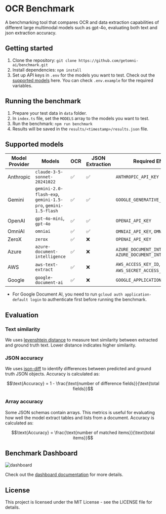 # OCR Benchmark

A benchmarking tool that compares OCR and data extraction capabilities of different large multimodal models such as gpt-4o, evaluating both text and json extraction accuracy.

## Getting started

1. Clone the repository: `git clone https://github.com/getomni-ai/benchmark.git`
2. Install dependencies: `npm install`
3. Set up API keys in `.env` for the models you want to test. Check out the [supported models](#supported-models) here. You can check `.env.example` for the required variables.

## Running the benchmark

1. Prepare your test data in `data` folder.
2. In `index.ts` file, set the `MODELS` array to the models you want to test.
3. Run the benchmark: `npm run benchmark`
4. Results will be saved in the `results/<timestamp>/results.json` file.

## Supported models

| Model Provider | Models                          | OCR | JSON Extraction | Required ENV Variables |
| -------------- | ------------------------------ | --- | --------------- | ----------------------- |
| Anthropic      | `claude-3-5-sonnet-20241022`   | ✅   | ✅              | `ANTHROPIC_API_KEY`                                                   |
| Gemini         | `gemini-2.0-flash-exp`, `gemini-1.5-pro`, `gemini-1.5-flash` | ✅   | ✅              | `GOOGLE_GENERATIVE_AI_API_KEY`                                                   |
| OpenAI         | `gpt-4o-mini`, `gpt-4o`        | ✅   | ✅              | `OPENAI_API_KEY`                                                      |
| OmniAI         | `omniai`                       | ✅   | ✅              | `OMNIAI_API_KEY`, `OMNIAI_API_URL`                                   |
| ZeroX          | `zerox`                        | ✅   | ❌              | `OPENAI_API_KEY`                                                      |
| Azure          | `azure-document-intelligence`   | ✅   | ❌              | `AZURE_DOCUMENT_INTELLIGENCE_ENDPOINT`, `AZURE_DOCUMENT_INTELLIGENCE_KEY` |
| AWS            | `aws-text-extract`             | ✅   | ❌              | `AWS_ACCESS_KEY_ID`, `AWS_SECRET_ACCESS_KEY`, `AWS_REGION`           |
| Google         | `google-document-ai`           | ✅   | ❌              | `GOOGLE_APPLICATION_CREDENTIALS`                                      |

- For Google Document AI, you need to run `gcloud auth application-default login` to authenticate first before running the benchmark.

## Evaluation

### Text similarity

We uses [levenshtein distance](https://en.wikipedia.org/wiki/Levenshtein_distance) to measure text similarity between extracted and ground truth text.
Lower distance indicates higher similarity.

### JSON accuracy

We uses [json-diff](https://github.com/zgrossbart/jdd) to identify differences between predicted and ground truth JSON objects. Accuracy is calculated as:

```math
\text{Accuracy} = 1 - \frac{\text{number of difference fields}}{\text{total fields}}
```

### Array accuracy

Some JSON schemas contain arrays. This metrics is useful for evaluating how well the model extract tables and lists from a document. Accuracy is calculated as:

```math
\text{Accuracy} = \frac{\text{number of matched items}}{\text{total items}}
```

## Benchmark Dashboard

![dashboard](./assets/dashboard-gif.gif)

Check out the [dashboard documentation](dashboard/README.md) for more details.

## License

This project is licensed under the MIT License - see the LICENSE file for details.
